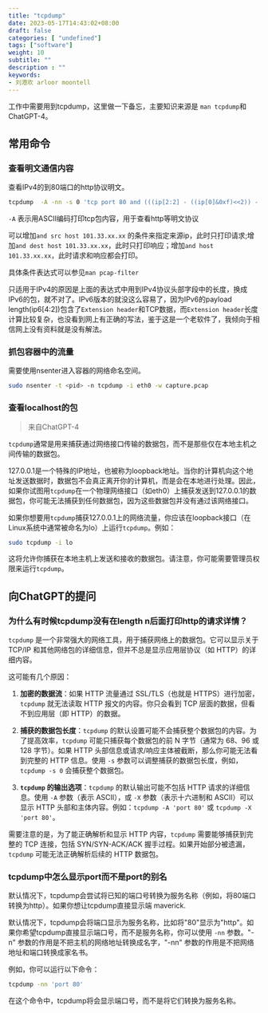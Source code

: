 ```yaml
---
title: "tcpdump"
date: 2023-05-17T14:43:02+08:00
draft: false
categories: [ "undefined"]
tags: ["software"]
weight: 10
subtitle: ""
description : ""
keywords:
- 刘港欢 arloor moontell
---
```


工作中需要用到tcpdump，这里做一下备忘，主要知识来源是 `man tcpdump`和ChatGPT-4。

## 常用命令

### 查看明文通信内容

查看IPv4的到80端口的http协议明文。

```bash
tcpdump  -A -nn -s 0 'tcp port 80 and (((ip[2:2] - ((ip[0]&0xf)<<2)) - ((tcp[12]&0xf0)>>2)) != 0)'
```

`-A` 表示用ASCII编码打印tcp包内容，用于查看http等明文协议

可以增加`and src host 101.33.xx.xx` 的条件来指定来源ip，此时只打印请求;增加`and dest host 101.33.xx.xx`，此时只打印响应；增加`and host 101.33.xx.xx`，此时请求和响应都会打印。

具体条件表达式可以参见`man pcap-filter`

只适用于IPv4的原因是上面的表达式中用到IPv4协议头部字段中的长度，换成IPv6的包，就不对了。IPv6版本的就没这么容易了，因为IPv6的payload length(ip6[4:2])包含了`Extension header`和TCP数据，而`Extension header`长度计算比较复杂，也没看到网上有正确的写法，鉴于这是一个老软件了，我倾向于相信网上没有资料就是没有解法。

### 抓包容器中的流量

需要使用nsenter进入容器的网络命名空间。

```bash
sudo nsenter -t <pid> -n tcpdump -i eth0 -w capture.pcap
```

### 查看localhost的包

> 来自ChatGPT-4

`tcpdump`通常是用来捕获通过网络接口传输的数据包，而不是那些仅在本地主机之间传输的数据包。

127.0.0.1是一个特殊的IP地址，也被称为loopback地址。当你的计算机向这个地址发送数据时，数据包不会真正离开你的计算机，而是会在本地进行处理。因此，如果你试图用`tcpdump`在一个物理网络接口（如eth0）上捕获发送到127.0.0.1的数据包，你可能无法捕获到任何数据包，因为这些数据包并没有通过该网络接口。

如果你想要用`tcpdump`捕获127.0.0.1上的网络流量，你应该在loopback接口（在Linux系统中通常被命名为lo）上运行`tcpdump`。例如：

```bash
sudo tcpdump -i lo
```

这将允许你捕获在本地主机上发送和接收的数据包。请注意，你可能需要管理员权限来运行`tcpdump`。


## 向ChatGPT的提问

### 为什么有时候tcpdump没有在length n后面打印http的请求详情？

`tcpdump` 是一个非常强大的网络工具，用于捕获网络上的数据包。它可以显示关于 TCP/IP 和其他网络包的详细信息，但并不总是显示应用层协议（如 HTTP）的详细内容。

这可能有几个原因：

1. **加密的数据流**：如果 HTTP 流量通过 SSL/TLS（也就是 HTTPS）进行加密，`tcpdump` 就无法读取 HTTP 报文的内容。你只会看到 TCP 层面的数据，但看不到应用层（即 HTTP）的数据。

2. **捕获的数据包长度**：`tcpdump` 的默认设置可能不会捕获整个数据包的内容。为了提高效率，`tcpdump` 可能只捕获每个数据包的前 N 字节（通常为 68、96 或 128 字节）。如果 HTTP 头部信息或请求/响应主体被截断，那么你可能无法看到完整的 HTTP 信息。使用 `-s` 参数可以调整捕获的数据包长度，例如，`tcpdump -s 0` 会捕获整个数据包。

3. **`tcpdump` 的输出选项**：`tcpdump` 的默认输出可能不包括 HTTP 请求的详细信息。使用 `-A` 参数（表示 ASCII），或 `-X` 参数（表示十六进制和 ASCII）可以显示 HTTP 头部和主体内容。例如：`tcpdump -A 'port 80'` 或 `tcpdump -X 'port 80'`。

需要注意的是，为了能正确解析和显示 HTTP 内容，`tcpdump` 需要能够捕获到完整的 TCP 连接，包括 SYN/SYN-ACK/ACK 握手过程。如果开始部分被遗漏，`tcpdump` 可能无法正确解析后续的 HTTP 数据包。

### tcpdump中怎么显示port而不是port的别名

默认情况下，tcpdump会尝试将已知的端口号转换为服务名称（例如，将80端口转换为http）。如果你想让tcpdump直接显示端 maverick.   

默认情况下，tcpdump会将端口显示为服务名称，比如将"80"显示为"http"。如果你希望tcpdump直接显示端口号，而不是服务名称，你可以使用 `-nn` 参数。"-n" 参数的作用是不把主机的网络地址转换成名字，"-nn" 参数的作用是不把网络地址和端口转换成家名书。

例如，你可以运行以下命令：

```bash
tcpdump -nn 'port 80'
```

在这个命令中，tcpdump将会显示端口号，而不是将它们转换为服务名称。